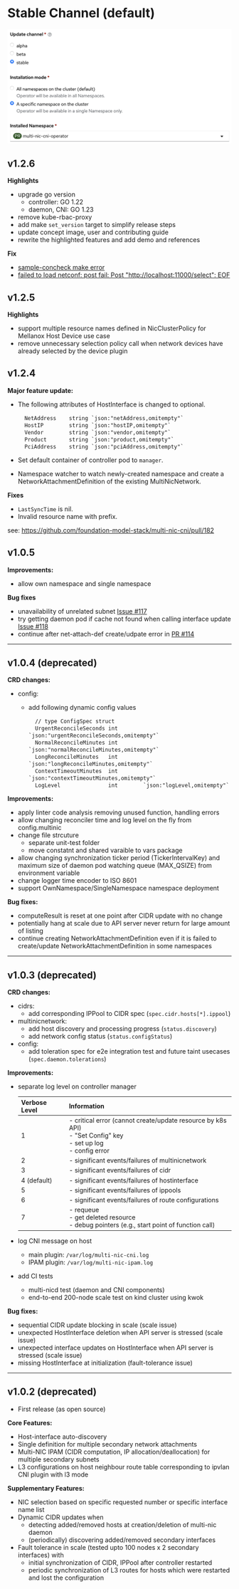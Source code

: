 # Stable Channel (default)

![](../img/stable-release.png)

## v1.2.6

**Highlights**

- upgrade go version
  * controller: GO 1.22
  * daemon, CNI: GO 1.23
- remove kube-rbac-proxy
- add make `set_version` target to simplify release steps
- update concept image, user and contributing guide
- rewrite the highlighted features and add demo and references

**Fix**

- [sample-concheck make error](https://github.com/foundation-model-stack/multi-nic-cni/pull/235)
- [failed to load netconf: post fail: Post "http://localhost:11000/select": EOF](https://github.com/foundation-model-stack/multi-nic-cni/issues/240)

## v1.2.5

**Highlights**

- support multiple resource names defined in NicClusterPolicy for Mellanox Host Device use case
- remove unnecessary selection policy call when network devices have already selected by the device plugin

## v1.2.4

**Major feature update:**
- The following attributes of HostInterface is changed to optional.

        NetAddress    string `json:"netAddress,omitempty"`
        HostIP        string `json:"hostIP,omitempty"`
        Vendor        string `json:"vendor,omitempty"`
        Product       string `json:"product,omitempty"`
        PciAddress    string `json:"pciAddress,omitempty"`

- Set default container of controller pod to `manager`.
- Namespace watcher to watch newly-created namespace and create a NetworkAttachmentDefinition of the existing MultiNicNetwork.

**Fixes**
- `LastSyncTime` is nil. 
- Invalid resource name with prefix.

see: https://github.com/foundation-model-stack/multi-nic-cni/pull/182


## v1.0.5

**Improvements:**

* allow own namespace and single namespace
  
**Bug fixes**

* unavailability of unrelated subnet [Issue #117](https://github.com/foundation-model-stack/multi-nic-cni/issues/117)
* try getting daemon pod if cache not found when calling interface update [Issue #118](https://github.com/foundation-model-stack/multi-nic-cni/issues/118)
* continue after net-attach-def create/udpate error in [PR #114](https://github.com/foundation-model-stack/multi-nic-cni/pull/114)

---

## v1.0.4 (deprecated)

**CRD changes:**

* config:
    * add following dynamic config values
    
            // type ConfigSpec struct
            UrgentReconcileSeconds int        `json:"urgentReconcileSeconds,omitempty"`
            NormalReconcileMinutes int        `json:"normalReconcileMinutes,omitempty"`
            LongReconcileMinutes   int        `json:"longReconcileMinutes,omitempty"`
            ContextTimeoutMinutes  int        `json:"contextTimeoutMinutes,omitempty"`
            LogLevel               int        `json:"logLevel,omitempty"`

**Improvements:**

* apply linter code analysis removing unused function, handling errors
* allow changing reconciler time and log level on the fly from config.multinic
* change file strcuture
    * separate unit-test folder
    * move constatnt and shared varaible to vars package
* allow changing synchronization ticker period (TickerIntervalKey) and maximum size of daemon pod watching queue (MAX_QSIZE) from environment variable 
* change logger time encoder to ISO 8601
* support OwnNamespace/SingleNamespace namespace deployment
  
**Bug fixes:**

* computeResult is reset at one point after CIDR update with no change
* potentially hang at scale due to API server never return for large amount of listing
* continue creating NetworkAttachmentDefinition even if it is failed to create/update NetworkAttachmentDefinition in some namespaces

---

## v1.0.3 (deprecated)

**CRD changes:**

* cidrs: 
    * add corresponding IPPool to CIDR spec (`spec.cidr.hosts[*].ippool`)
* multinicnetwork: 
    * add host discovery and processing progress (`status.discovery`)
    * add network config status (`status.configStatus`)
* config:
    * add toleration spec for e2e integration test and future taint usecases (`spec.daemon.tolerations`)
  
**Improvements:**

* separate log level on controller manager

    Verbose Level | Information
    ---|---
    1|- critical error (cannot create/update resource by k8s API) <br> - "Set Config" key <br> - set up log <br>- config error
    2|- significant events/failures of multinicnetwork
    3|- significant events/failures of cidr
    4 (default)|- significant events/failures of hostinterface
    5|- significant events/failures of ippools
    6|- significant events/failures of route configurations 
    7|- requeue <br> - get deleted resource <br> - debug pointers (e.g., start point of function call)

* log CNI message on host
    * main plugin: `/var/log/multi-nic-cni.log`
    * IPAM plugin: `/var/log/multi-nic-ipam.log`
* add CI tests
    * multi-nicd test (daemon and CNI components)
    * end-to-end 200-node scale test on kind cluster using kwok 
  
**Bug fixes:**

* sequential CIDR update blocking in scale (scale issue)
* unexpected HostInterface deletion when API server is stressed (scale issue)
* unexpected interface updates on HostInterface when API server is stressed (scale issue)
* missing HostInterface at initialization (fault-tolerance issue)

---

## v1.0.2 (deprecated)

- First release (as open source)

**Core Features:**

* Host-interface auto-discovery
* Single definition for multiple secondary network attachments
* Multi-NIC IPAM (CIDR computation, IP allocation/deallocation) for multiple secondary subnets
* L3 configurations on host neighbour route table corresponding to ipvlan CNI plugin with l3 mode

**Supplementary Features:**

* NIC selection based on specific requested number or specific interface name list
* Dynamic CIDR updates when
    * detecting added/removed hosts at creation/deletion of multi-nic daemon
    * (periodically) discovering added/removed secondary interfaces
* Fault tolerance in scale (tested upto 100 nodes x 2 secondary interfaces) with
    * initial synchronization of CIDR, IPPool after controller restarted
    * periodic synchronization of L3 routes for hosts which were restarted and lost the configuration
